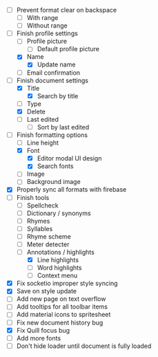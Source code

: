 - [ ] Prevent format clear on backspace
  - [ ] With range
  - [ ] Without range
- [ ] Finish profile settings
  - [ ] Profile picture
    - [ ] Default profile picture
  - [x] Name
    - [x] Update name
  - [ ] Email confirmation
- [ ] Finish document settings
  - [x] Title
    - [x] Search by title
  - [ ] Type
  - [x] Delete
  - [ ] Last edited
    - [ ] Sort by last edited
- [ ] Finish formatting options
  - [ ] Line height
  - [x] Font
    - [x] Editor modal UI design
    - [x] Search fonts
  - [ ] Image
  - [ ] Background image
- [x] Properly sync all formats with firebase
- [ ] Finish tools
  - [ ] Spellcheck
  - [ ] Dictionary / synonyms
  - [ ] Rhymes
  - [ ] Syllables
  - [ ] Rhyme scheme
  - [ ] Meter detecter
  - [ ] Annotations / highlights
    - [x] Line highlights
    - [ ] Word highlights
    - [ ] Context menu
- [x] Fix socketio improper style syncing
- [x] Save on style update
- [ ] Add new page on text overflow
- [ ] Add tooltips for all toolbar items
- [ ] Add material icons to spritesheet
- [ ] Fix new document history bug
- [x] Fix Quill focus bug
- [ ] Add more fonts
- [ ] Don't hide loader until document is fully loaded

